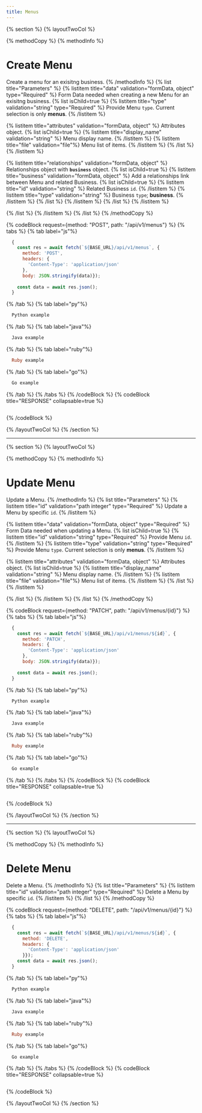 ```yaml
---
title: Menus
---
```

{% section %}
{% layoutTwoCol %}

{% methodCopy %}
{% methodInfo %}
  # Create Menu
  Create a menu for an exisitng business.
{% /methodInfo %}
{% list title="Parameters" %}
  {% listitem title="data" validation="formData, object" type="Required" %}
  Form Data needed when creating a new Menu for an exisitng business.
  {% list isChild=true %}
  {% listitem title="type" validation="string" type="Required" %}
  Provide Menu `type`. Current selection is only **menus**.
  {% /listitem %}

  {% listitem title="attributes" validation="formData, object" %}
  Attributes object.
  {% list isChild=true %}
  {% listitem title="display_name" validation="string" %}
  Menu display name.
  {% /listitem %}
  {% listitem title="file" validation="file"%}
  Menu list of items.
  {% /listitem %}
  {% /list %}
  {% /listitem %}
  
  {% listitem title="relationships" validation="formData, object" %}
  Relationships object with **`business`** object.
  {% list isChild=true %}
  {% listitem title="business" validation="formData, object" %}
  Add a relationships link between Menu and related Business.
  {% list isChild=true %}
  {% listitem title="id" validation="string" %}
  Related Business `id`.
  {% /listitem %}
  {% listitem title="type" validation="string" %}
  Business `type`; **business**.
  {% /listitem %}
  {% /list %}
  {% /listitem %}
  {% /list %}
  {% /listitem %}
  
  {% /list %}
  {% /listitem %}
{% /list %}
{% /methodCopy %}

{% codeBlock request={method: "POST", path: "/api/v1/menus"} %}
{% tabs %}
  {% tab label="js"%}
  ```js
    {
      const res = await fetch(`${BASE_URL}/api/v1/menus`, {
        method: 'POST',
        headers: {
          'Content-Type': 'application/json'
        },
        body: JSON.stringify(data)});
        
      const data = await res.json();
    }
  ```
  {% /tab %}
  {% tab label="py"%}
  ```py
    Python example
  ```
  {% /tab %}
  {% tab label="java"%}
  ```java
    Java example
  ```
  {% /tab %}
  {% tab label="ruby"%}
  ```ruby
    Ruby example
  ```
  {% /tab %}
  {% tab label="go"%}
  ```go
    Go example
  ```
  {% /tab %}
{% /tabs %}
{% /codeBlock %}
{% codeBlock title="RESPONSE" collapsable=true %}
  ```json
  ```
{% /codeBlock %}  

{% /layoutTwoCol %}
{% /section %}

- - -

{% section %}
{% layoutTwoCol %}

{% methodCopy %}
{% methodInfo %}
  # Update Menu
  Update a Menu.
{% /methodInfo %}
{% list title="Parameters" %}
  {% listitem title="id" validation="path integer" type="Required" %}
  Update a Menu by specific `id`.
  {% /listitem %}

  {% listitem title="data" validation="formData, object" type="Required" %}
  Form Data needed when updating a Menu.
  {% list isChild=true %}
  {% listitem title="id" validation="string" type="Required" %}
  Provide Menu `id`.
  {% /listitem %}
  {% listitem title="type" validation="string" type="Required" %}
  Provide Menu `type`. Current selection is only **menus**.
  {% /listitem %}

  {% listitem title="attributes" validation="formData, object" %}
  Attributes object.
  {% list isChild=true %}
  {% listitem title="display_name" validation="string" %}
  Menu display name.
  {% /listitem %}
  {% listitem title="file" validation="file"%}
  Menu list of items.
  {% /listitem %}
  {% /list %}
  {% /listitem %}
  
  {% /list %}
  {% /listitem %}
{% /list %}
{% /methodCopy %}

{% codeBlock request={method: "PATCH", path: "/api/v1/menus/{id}"} %}
{% tabs %}
  {% tab label="js"%}
  ```js
    {
      const res = await fetch(`${BASE_URL}/api/v1/menus/${id}`, {
        method: 'PATCH',
        headers: {
          'Content-Type': 'application/json'
        },
        body: JSON.stringify(data)});
        
      const data = await res.json();
    }
  ```
  {% /tab %}
  {% tab label="py"%}
  ```py
    Python example
  ```
  {% /tab %}
  {% tab label="java"%}
  ```java
    Java example
  ```
  {% /tab %}
  {% tab label="ruby"%}
  ```ruby
    Ruby example
  ```
  {% /tab %}
  {% tab label="go"%}
  ```go
    Go example
  ```
  {% /tab %}
{% /tabs %}
{% /codeBlock %}
{% codeBlock title="RESPONSE" collapsable=true %}
  ```json
  ```
{% /codeBlock %}  

{% /layoutTwoCol %}
{% /section %}

- - -

{% section %}
{% layoutTwoCol %}

{% methodCopy %}
{% methodInfo %}
  # Delete Menu
  Delete a Menu.
{% /methodInfo %}
{% list title="Parameters" %}
  {% listitem title="id" validation="path integer" type="Required" %}
  Delete a Menu by specific `id`.
  {% /listitem %}
{% /list %}
{% /methodCopy %}

{% codeBlock request={method: "DELETE", path: "/api/v1/menus/{id}"} %}
{% tabs %}
  {% tab label="js"%}
  ```js
    {
      const res = await fetch(`${BASE_URL}/api/v1/menus/${id}`, {
        method: 'DELETE',
        headers: {
          'Content-Type': 'application/json'
        }});
      const data = await res.json();
    }
  ```
  {% /tab %}
  {% tab label="py"%}
  ```py
    Python example
  ```
  {% /tab %}
  {% tab label="java"%}
  ```java
    Java example
  ```
  {% /tab %}
  {% tab label="ruby"%}
  ```ruby
    Ruby example
  ```
  {% /tab %}
  {% tab label="go"%}
  ```go
    Go example
  ```
  {% /tab %}
{% /tabs %}
{% /codeBlock %}
{% codeBlock title="RESPONSE" collapsable=true %}
  ```json
  ```
{% /codeBlock %}

{% /layoutTwoCol %}
{% /section %}